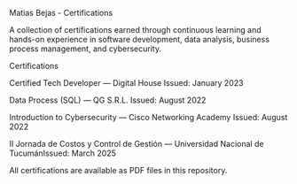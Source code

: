 Matias Bejas - Certifications

A collection of certifications earned through continuous learning and hands-on experience in software development, data analysis, business process management, and cybersecurity.

Certifications

Certified Tech Developer — Digital House Issued: January 2023

Data Process (SQL) — QG S.R.L. Issued: August 2022

Introduction to Cybersecurity — Cisco Networking Academy Issued: August 2022

II Jornada de Costos y Control de Gestión — Universidad Nacional de TucumánIssued: March 2025

All certifications are available as PDF files in this repository.
